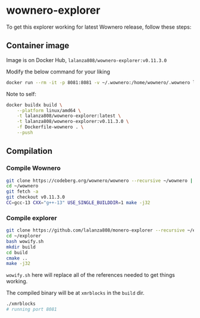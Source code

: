 # wownero-explorer

To get this explorer working for latest Wownero release, follow these steps:

## Container image

Image is on Docker Hub, `lalanza808/wownero-explorer:v0.11.3.0`

Modify the below command for your liking

```bash
docker run --rm -it -p 8081:8081 -v ~/.wownero:/home/wownero/.wownero lalanza808/wownero-explorer:v0.11.3.0
```

Note to self:

```bash
docker buildx build \
    --platform linux/amd64 \
    -t lalanza808/wownero-explorer:latest \
    -t lalanza808/wownero-explorer:v0.11.3.0 \
    -f Dockerfile-wownero . \
    --push
```

## Compilation

### Compile Wownero

```bash
git clone https://codeberg.org/wownero/wownero --recursive ~/wownero || echo cloned
cd ~/wownero
git fetch -a
git checkout v0.11.3.0
CC=gcc-13 CXX="g++-13" USE_SINGLE_BUILDDIR=1 make -j32
```

### Compile explorer

```bash
git clone https://github.com/lalanza808/monero-explorer --recursive ~/explorer || echo cloned
cd ~/explorer
bash wowify.sh
mkdir build
cd build
cmake ..
make -j32
```

`wowify.sh` here will replace all of the references needed to get things working.

The compiled binary will be at `xmrblocks` in the `build` dir.

```bash
./xmrblocks
# running port 8081
```
